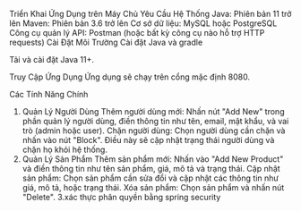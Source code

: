 Triển Khai Ứng Dụng trên Máy Chủ
Yêu Cầu Hệ Thống
Java: Phiên bản 11 trở lên
Maven: Phiên bản 3.6 trở lên
Cơ sở dữ liệu: MySQL hoặc PostgreSQL
Công cụ quản lý API: Postman (hoặc bất kỳ công cụ nào hỗ trợ HTTP requests)
Cài Đặt Môi Trường
Cài đặt Java và gradle

Tải và cài đặt Java 11+.

Truy Cập Ứng Dụng
Ứng dụng sẽ chạy trên cổng mặc định 8080.

Các Tính Năng Chính
1. Quản Lý Người Dùng
Thêm người dùng mới: Nhấn nút "Add New" trong phần quản lý người dùng, điền thông tin như tên, email, mật khẩu, và vai trò (admin hoặc user).
Chặn người dùng: Chọn người dùng cần chặn và nhấn vào nút "Block". Điều này sẽ cập nhật trạng thái người dùng và chặn họ khỏi hệ thống.
2. Quản Lý Sản Phẩm
Thêm sản phẩm mới: Nhấn vào "Add New Product" và điền thông tin như tên sản phẩm, giá, mô tả và trạng thái.
Cập nhật sản phẩm: Chọn sản phẩm cần sửa đổi và cập nhật các thông tin như giá, mô tả, hoặc trạng thái.
Xóa sản phẩm: Chọn sản phẩm và nhấn nút "Delete".
3.xác thực phân quyền bằng spring security
